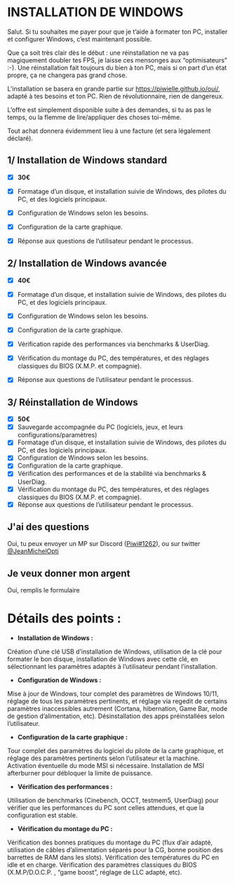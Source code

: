 # INSTALLATION DE WINDOWS


Salut. Si tu souhaites me payer pour que je t’aide à formater ton PC, installer et configurer Windows, c’est maintenant possible.

Que ça soit très clair dès le début : une réinstallation ne va pas magiquement doubler tes FPS, je laisse ces mensonges aux “optimisateurs” :-). Une réinstallation fait toujours du bien à ton PC, mais si on part d’un état propre, ça ne changera pas grand chose.


L’installation se basera en grande partie sur https://piwielle.github.io/oui/, adapté à tes besoins et ton PC. Rien de révolutionnaire, rien de dangereux.

L’offre est simplement disponible suite à des demandes, si tu as pas le temps, ou la flemme de lire/appliquer des choses toi-même.

Tout achat donnera évidemment lieu à une facture (et sera légalement déclaré).


## 1/ Installation de Windows standard

- [x] **30€**
- [x] Formatage d’un disque, et installation suivie de Windows, des pilotes du PC, et des logiciels principaux.
- [x] Configuration de Windows selon les besoins.
- [x] Configuration de la carte graphique.
- [x] Réponse aux questions de l’utilisateur pendant le processus.



## 2/ Installation de Windows avancée

- [x] **40€**
- [x] Formatage d’un disque, et installation suivie de Windows, des pilotes du PC, et des logiciels principaux.
- [x] Configuration de Windows selon les besoins.
- [x] Configuration de la carte graphique.
- [x] Vérification rapide des performances via benchmarks & UserDiag.
- [x] Vérification du montage du PC, des températures, et des réglages classiques du BIOS (X.M.P. et compagnie).
- [x] Réponse aux questions de l’utilisateur pendant le processus.


## 3/ Réinstallation de Windows

- [x] **50€**
- [x] Sauvegarde accompagnée du PC (logiciels, jeux, et leurs configurations/paramètres)
- [x] Formatage d’un disque, et installation suivie de Windows, des pilotes du PC, et des logiciels principaux.
- [x] Configuration de Windows selon les besoins.
- [x] Configuration de la carte graphique.
- [x] Vérification des performances et de la stabilité via benchmarks & UserDiag.
- [x] Vérification du montage du PC, des températures, et des réglages classiques du BIOS (X.M.P. et compagnie).
- [x] Réponse aux questions de l’utilisateur pendant le processus.

## J'ai des questions
Oui, tu peux envoyer un MP sur Discord ([Piwi#1262](https://discordapp.com/users/95918004444872704)), ou sur twitter [@JeanMichelOpti](https://twitter.com/JeanMichelOpti)


## Je veux donner mon argent
Oui, remplis le formulaire 


# Détails des points :


- **Installation de Windows :**

Création d’une clé USB d’installation de Windows, utilisation de la clé pour formater le bon disque, installation de Windows avec cette clé, en sélectionnant les paramètres adaptés à l’utilisateur pendant l’installation.



- **Configuration de Windows :**

Mise à jour de Windows, tour complet des paramètres de Windows 10/11, réglage de tous les paramètres pertinents, et réglage via regedit de certains paramètres inaccessibles autrement (Cortana, hibernation, Game Bar, mode de gestion d’alimentation, etc). Désinstallation des apps préinstallées selon l’utilisateur.



- **Configuration de la carte graphique :**

Tour complet des paramètres du logiciel du pilote de la carte graphique, et réglage des paramètres pertinents selon l’utilisateur et la machine. Activation éventuelle du mode MSI si nécessaire. Installation de MSI afterburner pour débloquer la limite de puissance.



- **Vérification des performances :**

Utilisation de benchmarks (Cinebench, OCCT, testmem5, UserDiag) pour vérifier que les performances du PC sont celles attendues, et que la configuration est stable.



- **Vérification du montage du PC :**

Vérification des bonnes pratiques du montage du PC (flux d’air adapté, utilisation de câbles d’alimentation séparés pour la CG, bonne position des barrettes de RAM dans les slots). Vérification des températures du PC en idle et en charge. Vérification des paramètres classiques du BIOS (X.M.P/D.O.C.P. , “game boost”, réglage de LLC adapté, etc).
